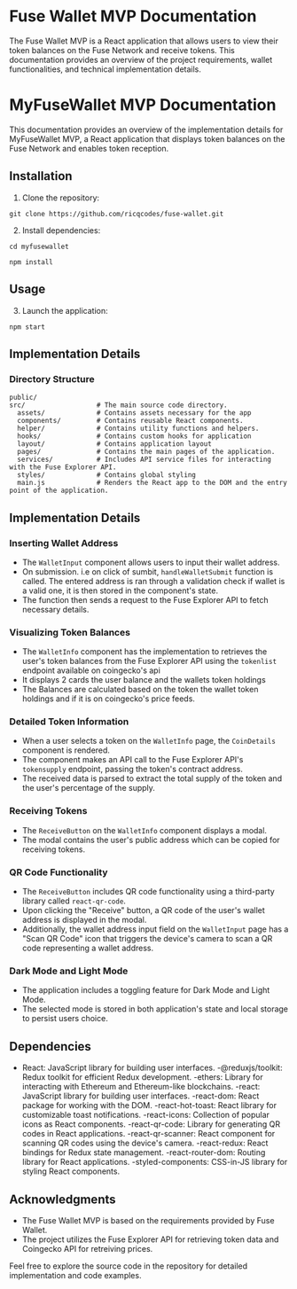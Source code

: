 # Fuse Wallet MVP Documentation

The Fuse Wallet MVP is a React application that allows users to view their token balances on the Fuse Network and receive tokens. This documentation provides an overview of the project requirements, wallet functionalities, and technical implementation details.

# MyFuseWallet MVP Documentation

This documentation provides an overview of the implementation details for MyFuseWallet MVP, a React application that displays token balances on the Fuse Network and enables token reception.

## Installation

1. Clone the repository:

```shell
git clone https://github.com/ricqcodes/fuse-wallet.git
```

2. Install dependencies:

```shell
cd myfusewallet

npm install
```

## Usage

3. Launch the application:

```shell
npm start
```

## Implementation Details

### Directory Structure

```shell
public/
src/                  # The main source code directory.
  assets/             # Contains assets necessary for the app
  components/         # Contains reusable React components.
  helper/             # Contains utility functions and helpers.
  hooks/              # Contains custom hooks for application
  layout/             # Contains application layout
  pages/              # Contains the main pages of the application.
  services/           # Includes API service files for interacting with the Fuse Explorer API.
  styles/             # Contains global styling
  main.js             # Renders the React app to the DOM and the entry point of the application.
```

## Implementation Details

### Inserting Wallet Address

- The `WalletInput` component allows users to input their wallet address.
- On submission. i.e on click of sumbit, `handleWalletSubmit` function is called. The entered address is ran through a validation check if wallet is a valid one, it is then stored in the component's state.
- The function then sends a request to the Fuse Explorer API to fetch necessary details.

### Visualizing Token Balances

- The `WalletInfo` component has the implementation to retrieves the user's token balances from the Fuse Explorer API using the `tokenlist` endpoint
  available on coingecko's api
- It displays 2 cards the user balance and the wallets token holdings
- The Balances are calculated based on the token the wallet token holdings and if it is on coingecko's price feeds.

### Detailed Token Information

- When a user selects a token on the `WalletInfo` page, the `CoinDetails` component is rendered.
- The component makes an API call to the Fuse Explorer API's `tokensupply` endpoint, passing the token's contract address.
- The received data is parsed to extract the total supply of the token and the user's percentage of the supply.

### Receiving Tokens

- The `ReceiveButton` on the `WalletInfo` component displays a modal.
- The modal contains the user's public address which can be copied for receiving tokens.

### QR Code Functionality

- The `ReceiveButton` includes QR code functionality using a third-party library called `react-qr-code`.
- Upon clicking the "Receive" button, a QR code of the user's wallet address is displayed in the modal.
- Additionally, the wallet address input field on the `WalletInput` page has a "Scan QR Code" icon that triggers the device's camera to scan a QR code representing a wallet address.

### Dark Mode and Light Mode

- The application includes a toggling feature for Dark Mode and Light Mode.
- The selected mode is stored in both application's state and local storage to persist users choice.

## Dependencies

- React: JavaScript library for building user interfaces.
  -@reduxjs/toolkit: Redux toolkit for efficient Redux development.
  -ethers: Library for interacting with Ethereum and Ethereum-like blockchains.
  -react: JavaScript library for building user interfaces.
  -react-dom: React package for working with the DOM.
  -react-hot-toast: React library for customizable toast notifications.
  -react-icons: Collection of popular icons as React components.
  -react-qr-code: Library for generating QR codes in React applications.
  -react-qr-scanner: React component for scanning QR codes using the device's camera.
  -react-redux: React bindings for Redux state management.
  -react-router-dom: Routing library for React applications.
  -styled-components: CSS-in-JS library for styling React components.

## Acknowledgments

- The Fuse Wallet MVP is based on the requirements provided by Fuse Wallet.
- The project utilizes the Fuse Explorer API for retrieving token data and Coingecko API for retreiving prices.

Feel free to explore the source code in the repository for detailed implementation and code examples.
